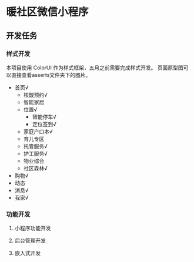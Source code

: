 # 暖社区微信小程序

## 开发任务

### 样式开发

本项目使用 ColorUI 作为样式框架，五月之前需要完成样式开发。
页面原型图可以直接查看asserts文件夹下的图片。

- 首页√
  - 核酸预约√
  - 智能家居
  - 位置√
    - 智能停车√
    - 定位签到√
  - 家庭户口本√
  - 育儿专区
  - 托管服务√
  - 护工服务√
  - 物业综合
  - 社区森林√
- 购物√
- 动态
- 消息√
- 我家√
### 功能开发

1. 小程序功能开发

2. 后台管理开发

3. 嵌入式开发
